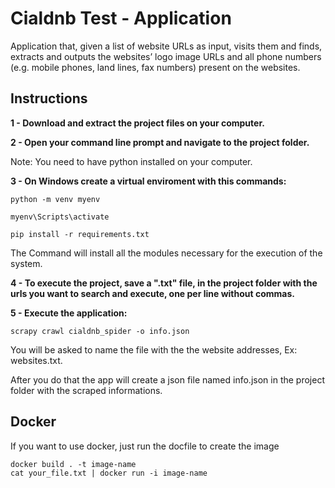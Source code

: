 # Cialdnb Test - Application

Application that, given a list of website URLs as input, visits them and finds, extracts and outputs the websites’ logo image URLs and all phone numbers (e.g. mobile phones, land lines, fax numbers) present on the websites.

## Instructions

**1 - Download and extract the project files on your computer.**

**2 - Open your command line prompt and navigate to the project folder.**

Note: You need to have python installed on your computer.

**3 - On Windows create a virtual enviroment with this commands:**

```commandline
python -m venv myenv

myenv\Scripts\activate

pip install -r requirements.txt
```

The Command will install all the modules necessary for the execution of the system.

**4 - To execute the project, save a ".txt" file, in the project folder with the urls you want to search and execute, one per line without commas.**

**5 - Execute the application:**

```commandline
scrapy crawl cialdnb_spider -o info.json
```

You will be asked to name the file with the the website addresses, Ex: websites.txt.

After you do that the app will create a json file named info.json in the project folder with the scraped informations.

## Docker

If you want to use docker, just run the docfile to create the image

```commandline
docker build . -t image-name
cat your_file.txt | docker run -i image-name
```
